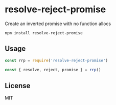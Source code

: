 # resolve-reject-promise

Create an inverted promise with no function allocs

```
npm install resolve-reject-promise
```

## Usage

```js
const rrp = require('resolve-reject-promise')

const { resolve, reject, promise } = rrp()
```

## License

MIT
